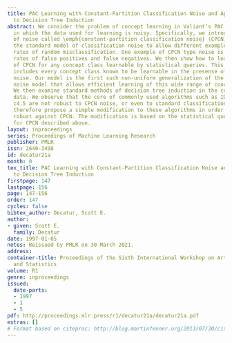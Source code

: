 ```yaml
---
title: PAC Learning with Constant-Partition Classification Noise and Applications
  to Decision Tree Induction
abstract: We consider the problem of concept learning in Valiant’s PAC learning model
  in which the data used for learning is noisy. Specifically, we introduce a new model
  of noise called \emph{constant-partition classification noise} (CPCN) which generalizes
  the standard model of classification noise to allow different examples to have different
  rates of random misclassification. One example of CPCN type noise is data with differing
  rates of false positives and false negatives. We then show how to learn in the presense
  of CPCN for any concept class learnable by statistical queries. This set of classes
  includes every concept class known to be learnable in the presense of standard classification
  noise. Our model is the first such non-uniform generalization of the standard classification
  noise model that allows efficient learning of this wide range of concept classes.
  We then examine standard methods of decision tree induction in the context of noisy
  data. We observe that the core of commonly used algorithms such as ID3, CART and
  c4.5 are not robust to CPCN noise, or even to standard classification noise. We
  therefore propose a simple modification to these algorithms in order to make them
  robust against CPCN. The modification is based on the statistical query techniques
  for CPCN described above.
layout: inproceedings
series: Proceedings of Machine Learning Research
publisher: PMLR
issn: 2640-3498
id: decatur21a
month: 0
tex_title: PAC Learning with Constant-Partition Classification Noise and Applications
  to Decision Tree Induction
firstpage: 147
lastpage: 156
page: 147-156
order: 147
cycles: false
bibtex_author: Decatur, Scott E.
author:
- given: Scott E.
  family: Decatur
date: 1997-01-05
notes: Reissued by PMLR on 30 March 2021.
address:
container-title: Proceedings of the Sixth International Workshop on Artificial Intelligence
  and Statistics
volume: R1
genre: inproceedings
issued:
  date-parts:
  - 1997
  - 1
  - 5
pdf: http://proceedings.mlr.press/r1/decatur21a/decatur21a.pdf
extras: []
# Format based on citeproc: http://blog.martinfenner.org/2013/07/30/citeproc-yaml-for-bibliographies/
---
```

